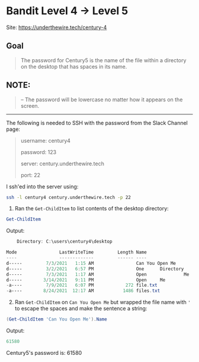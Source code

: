 # Bandit Level 4 → Level 5

Site: https://underthewire.tech/century-4
## Goal
> The password for Century5 is the name of the file within a directory on the desktop that has spaces in its name.

## NOTE:
> – The password will be lowercase no matter how it appears on the screen.
-----------------

The following is needed to SSH with the password from the Slack Channel page:
> username: century4
> 
> password: 123
> 
> server: century.underthewire.tech
> 
> port: 22

I ssh'ed into the server using:
```bash
ssh -l century4 century.underthewire.tech -p 22
```
1. Ran the `Get-ChildItem` to list contents of the desktop directory:
```powershell
Get-ChildItem
```
Output:
```powershell
    Directory: C:\users\century4\desktop

Mode                LastWriteTime         Length Name
----                -------------         ------ ----
d-----         7/3/2021   1:15 AM                Can You Open Me
d-----         3/2/2021   6:57 PM                One      Directory
d-----         7/3/2021   1:17 AM                Open              Me
d-----        3/14/2021   9:11 PM                Open     Me
-a----         7/9/2021   6:07 PM            272 file.txt
-a----        8/24/2021  12:17 AM           1486 files.txt
```
2. Ran `Get-ChildItem` on `Can You Open Me` but wrapped the file name with `'` to escape the spaces and make the sentence a string:
```powershell
(Get-ChildItem 'Can You Open Me').Name
```
Output:
```powershell
61580
```

Century5's password is: 61580
